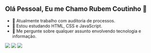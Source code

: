 ## Olá Pessoal, Eu me Chamo Rubem Coutinho 👋

- 🔭 Atualmente trabalho com auditoria de processos.
- 🌱 Estou estudando HTML, CSS e JavaScript.
- 💬 Me pergunte sobre qualquer assunto envolvendo tecnologia e informação.

<div> 
 <a href="" target="_blank"><img src="https://img.shields.io/badge/Discord-7289DA?style=for-the-badge&logo=discord&logoColor=white" target="_blank"></a> 
  <a href = "mailto:rubemd.almeida@gmail.com"><img src="https://img.shields.io/badge/-Gmail-%23333?style=for-the-badge&logo=gmail&logoColor=white" target="_blank"></a>
  <a href="https://www.linkedin.com/in/rubemcoutinho" target="_blank"><img src="https://img.shields.io/badge/-LinkedIn-%230077B5?style=for-the-badge&logo=linkedin&logoColor=white" target="_blank"></a> 
</div>
